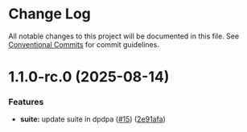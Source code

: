 # Change Log

All notable changes to this project will be documented in this file.
See [Conventional Commits](https://conventionalcommits.org) for commit guidelines.

# 1.1.0-rc.0 (2025-08-14)


### Features

* **suite:** update suite in dpdpa ([#15](https://github.com/zerobias-org/suite/issues/15)) ([2e91afa](https://github.com/zerobias-org/suite/commit/2e91afaa76e7e41767412d0255bcd80afbe86e98))
